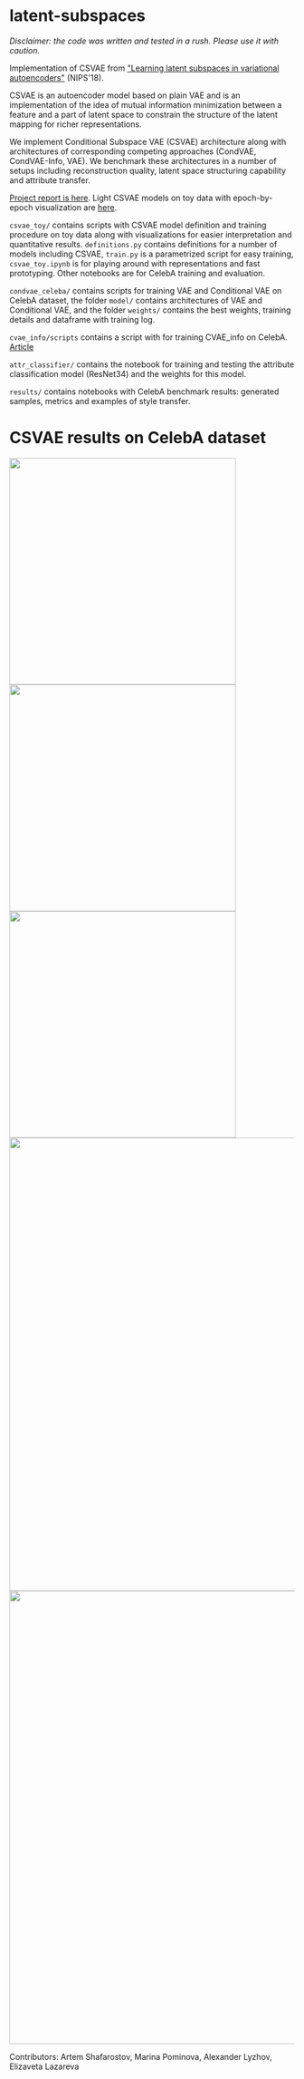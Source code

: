 # latent-subspaces

*Disclaimer: the code was written and tested in a rush. Please use it with caution.*

Implementation of CSVAE from ["Learning latent subspaces in variational autoencoders"](http://papers.nips.cc/paper/7880-learning-latent-subspaces-in-variational-autoencoders.pdf) (NIPS'18).

CSVAE is an autoencoder model based on plain VAE and is an implementation of the idea of mutual information minimization between a feature and a part of latent space to constrain the structure of the latent mapping for richer representations.

We implement Conditional Subspace VAE (CSVAE) architecture along with architectures of corresponding competing approaches (CondVAE, CondVAE-Info, VAE). We benchmark these architectures in a number of setups including reconstruction quality, latent space structuring capability and attribute transfer.

[Project report is here](report.pdf). Light CSVAE models on toy data with epoch-by-epoch visualization are [here](https://yadi.sk/d/Fdc8uPq3yO-lSQ).

`csvae_toy/` contains scripts with CSVAE model definition and training procedure on toy data along with visualizations for easier interpretation and quantitative results. `definitions.py` contains definitions for a number of models including CSVAE, `train.py` is a parametrized script for easy training, `csvae_toy.ipynb` is for playing around with representations and fast prototyping. Other notebooks are for CelebA training and evaluation.

`condvae_celeba/` contains scripts for training VAE and Conditional VAE on CelebA dataset, the folder `model/` contains architectures of VAE and Conditional VAE, and the folder `weights/` contains the best weights, training details and dataframe with training log.

`cvae_info/scripts` contains a script with for training CVAE_info on CelebA. [Article](https://arxiv.org/pdf/1711.05175.pdf)

`attr_classifier/` contains the notebook for training and testing the attribute classification model (ResNet34) and the weights for this model.

`results/` contains notebooks with CelebA benchmark results: generated samples, metrics and examples of style transfer.

# CSVAE results on CelebA dataset
<img src="https://user-images.githubusercontent.com/10714414/67606224-4d3e0080-f789-11e9-9f6e-1a7a909b1621.png" width="400" class="center">
<img src="https://user-images.githubusercontent.com/10714414/67606469-31872a00-f78a-11e9-80fd-1758ca491531.png" width="400" class="center">
<img src="https://user-images.githubusercontent.com/10714414/67606476-36e47480-f78a-11e9-9923-7acafcf91f2f.png" width="400" class="center">
<img src="https://user-images.githubusercontent.com/10714414/67606491-3cda5580-f78a-11e9-99a7-b61e26b03053.png" width="800" class="center">
<img src="https://user-images.githubusercontent.com/10714414/67606493-3ea41900-f78a-11e9-9cc0-c910c449ae1e.png" width="800" class="center">


Contributors: Artem Shafarostov, Marina Pominova, Alexander Lyzhov, Elizaveta Lazareva
